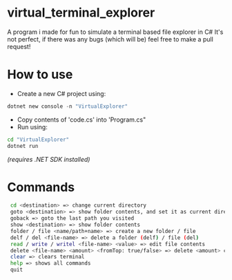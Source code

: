 # virtual_terminal_explorer
A program i made for fun to simulate a terminal based file explorer in C#
It's not perfect, if there was any bugs (which will be) feel free to make a pull request!

# How to use
- Create a new C# project using:
```python
dotnet new console -n "VirtualExplorer"
```
- Copy contents of 'code.cs' into 'Program.cs"
- Run using:
```bash
cd "VirtualExplorer"
dotnet run
```
*(requires .NET SDK installed)*

# Commands
```bash
 cd <destination> => change current directory
 goto <destination> => show folder contents, and set it as current directory
 goback => goto the last path you visited
 show <destination> => show folder contents
 folder / file <name/path+name> => create a new folder / file
 delf / del <file-name> => delete a folder (delf) / file (del)
 read / write / writel <file-name> <value> => edit file contents
 delete <file-name> <amount> <fromTop: true/false> => delete <amount> chars from the end/top of file
 clear => clears terminal
 help => shows all commands
 quit
```
